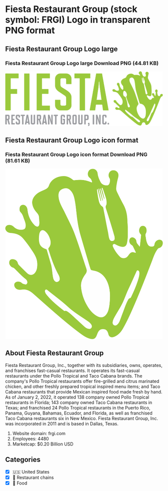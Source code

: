 # Fiesta Restaurant Group (stock symbol: FRGI) Logo in transparent PNG format

## Fiesta Restaurant Group Logo large

### Fiesta Restaurant Group Logo large Download PNG (44.81 KB)

![Fiesta Restaurant Group Logo large Download PNG (44.81 KB)](/img/orig/FRGI_BIG-7a3ffb4a.png)

## Fiesta Restaurant Group Logo icon format

### Fiesta Restaurant Group Logo icon format Download PNG (81.61 KB)

![Fiesta Restaurant Group Logo icon format Download PNG (81.61 KB)](/img/orig/FRGI-fe4ae71a.png)

## About Fiesta Restaurant Group

Fiesta Restaurant Group, Inc., together with its subsidiaries, owns, operates, and franchises fast-casual restaurants. It operates its fast-casual restaurants under the Pollo Tropical and Taco Cabana brands. The company's Pollo Tropical restaurants offer fire-grilled and citrus marinated chicken, and other freshly prepared tropical inspired menu items; and Taco Cabana restaurants that provide Mexican inspired food made fresh by hand. As of January 2, 2022, it operated 138 company owned Pollo Tropical restaurants in Florida; 143 company owned Taco Cabana restaurants in Texas; and franchised 24 Pollo Tropical restaurants in the Puerto Rico, Panama, Guyana, Bahamas, Ecuador, and Florida, as well as franchised Taco Cabana restaurants six in New Mexico. Fiesta Restaurant Group, Inc. was incorporated in 2011 and is based in Dallas, Texas.

1. Website domain: frgi.com
2. Employees: 4480
3. Marketcap: $0.20 Billion USD


## Categories
- [x] 🇺🇸 United States
- [x] 🍔 Restaurant chains
- [x] 🍴 Food
